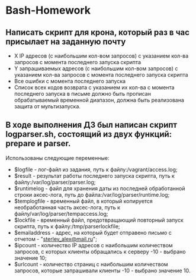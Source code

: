 # Bash-Homework
## Написать скрипт для крона, который раз в час присылает на заданную почту

- X IP адресов (с наибольшим кол-вом запросов) с указанием кол-ва запросов c момента последнего запуска скрипта
- Y запрашиваемых адресов (с наибольшим кол-вом запросов) с указанием кол-ва запросов c момента последнего запуска скрипта
- Все ошибки c момента последнего запуска
- Список всех кодов возврата с указанием их кол-ва с момента последнего запуска в письме должно быть прописан обрабатываемый временной диапазон, должна быть реализована защита от  мультизапуска.

## В ходе выполнения ДЗ был написан скрипт logparser.sh, состоящий из двух функций: prepare и parser. 
Использованы следующие переменные: 
- $logfile - лог-файл из задания, путь к файлу:/vagrant/access.log; 
- $result - результат работы последнего запуска скрипта, путь к файлу:/var/log/parser/parser.log; 
- $runtimelog - файл для хранения даты из последней обработанной строки аксес-лога, путь до файла:/var/log/parser/runtime.log; 
- $templogfile - временный файл, в который копируется необработанная часть аксес-лога, путь к файлу/var/log/parser/tempaccess.log; 
- $lockfile - временный файл, предотвращающий повторный запуск скрипта, путь к файлу:/tmp/parserlockfile; 
- $emailaddress - адрес, на который будет отправено письмо с отчетом - "sterlev_alex@mail.ru"; 
- $ipcount - количество IP адресов с наибольшим количеством запросов, с которых клиенты обращались к серверу -10 - выбрано значение 10; 
- $urlcount - количество страниц с наибольшим количеством запросов, которые запрашивали клиенты -10 - выбрано значение 10.
